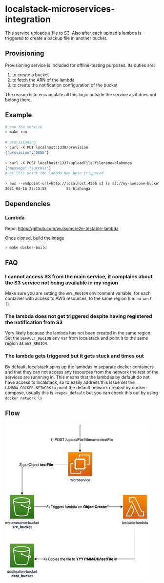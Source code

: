 # localstack-microservices-integration

This service uploads a file to S3. Also after each upload a lambda is triggered to create a backup file in another bucket. 

## Provisioning 

Provisioning service is included for offline-testing purposes. Its duties are:

1. to create a bucket
2. to fetch the ARN of the lambda
3. to create the notification configuration of the bucket

The reason is to encapsulate all this logic outside the service as it does not belong there. 

## Example

```sh
# run the service
> make run

# provisioning
> curl -X PUT localhost:1338/provision
{"provision":"DONE"}

> curl -X POST localhost:1337/uploadFile?filename=blahonga
{"message":"success"}
# at this point the lambda has been triggered

> aws --endpoint-url=http://localhost:4566 s3 ls s3://my-awesome-bucket/
2021-06-16 23:15:58         55 blahonga
```

## Dependencies

### Lambda 

Repo: https://github.com/wuiscmc/e2e-testable-lambda

Once cloned, build the image
```bash
> make docker-build
``` 

## FAQ

### I cannot access S3 from the main service, it complains about the S3 service not being available in my region
Make sure you are setting the `AWS_REGION` environment variable, for each container with access to AWS resources, to the same region (i.e. `eu-west-1`).

### The lambda does not get triggered despite having registered the notification from S3
Very likely because the lambda has not been created in the same region. Set the `DEFAULT_REGION` env var from localstack and point it to the same region as `AWS_REGION`.

### The lambda gets triggered but it gets stuck and times out 
By default, localstack spins up the lambdas in separate docker containers and that they can not access any resources from the network the rest of the services are runnning in. This means that the lambdas by default do not have access to localstack, so to easily address this issue set the `LAMBDA_DOCKER_NETWORK` to point the default network created by docker-compose, usually this is `<repo>_default` but you can check this out by using ```docker network ls```

## Flow

![Alt](flow.png)
